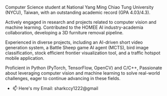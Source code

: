 Computer Science student at National Yang Ming Chiao Tung University (NYCU), Taiwan, with an outstanding academic record (GPA 4.03/4.3). 

Actively engaged in research and projects related to computer vision and machine learning. Contributed to the HOMEE AI industry-academia collaboration, developing a 3D furniture removal pipeline. 

Experienced in diverse projects, including an AI-driven short video generation system, a Battle Sheep game AI agent (MCTS), bird image classification, stock efficient frontier visualization tool, and a traffic hotspot mobile application.

Proficient in Python (PyTorch, TensorFlow, OpenCV) and C/C++, Passionate about leveraging computer vision and machine learning to solve real-world challenges, eager to continue advancing in these fields.

- 📫 Here's my Email: sharkccy1222@gmail

<!---
sharkccy/sharkccy is a ✨ special ✨ repository because its `README.md` (this file) appears on your GitHub profile.
You can click the Preview link to take a look at your changes.
--->
